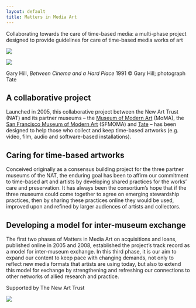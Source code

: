 ```yaml
---
layout: default
title: Matters in Media Art
---
```



Collaborating towards the care of time-based media: a multi-phase project designed to provide guidelines for care of time-based media works of art

![](http://www.tate.org.uk/sites/default/files/styles/grid-normal-12-cols/public/images/matters%20in%20media%20art%20graphic.gif?itok=2N8J6St_)

![](http://images.tate.org.uk/sites/default/files/styles/grid-normal-8-cols/public/images/node/243433.jpg?itok=uZLO16wG)

Gary Hill, _Between Cinema and a Hard Place_ 1991
© Gary Hill; photograph Tate

## A collaborative project
Launched in 2005, this collaborative project between the New Art Trust (NAT) and its partner museums – the [Museum of Modern Art](http://www.moma.org/) (MoMA), the [San Francisco Museum of Modern Art](http://www.sfmoma.org/) (SFMOMA) and [Tate](http://www.tate.org.uk/) – has been designed to help those who collect and keep time-based artworks (e.g. video, film, audio and software-based installations).

## Caring for time-based artworks
Conceived originally as a consensus building project for the three partner museums of the NAT, the enduring goal has been to affirm our commitment to time-based art and artists by developing shared practices for the works’ care and preservation. It has always been the consortium’s hope that if the three museums could come together to agree on emerging stewardship practices, then by sharing these practices online they would be used, improved upon and refined by larger audiences of artists and collectors. 

## Developing a model for inter-museum exchange
The first two phases of Matters in Media Art on acquisitions and loans, published online in 2005 and 2008, established the project’s track record as a model for inter-museum exchange. In this third phase, it is our aim to expand our content to keep pace with changing demands, not only to reflect new media formats that artists are using today, but also to extend this model for exchange by strengthening and refreshing our connections to other networks of allied research and practice. 

Supported by The New Art Trust

![](http://images.tate.org.uk/sites/default/files/mattermediaart_logos.jpg)